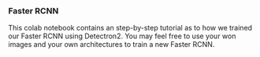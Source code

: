 ### Faster RCNN

This colab notebook contains an step-by-step tutorial as to how we trained our Faster RCNN using Detectron2. You may feel free to use your won images and your own architectures to train a new Faster RCNN. 
